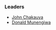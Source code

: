 ### Leaders

* [John Chakauya](mailto:john.chakauya@owasp.org)
* [Donald Munengiwa](mailto:donald.munengiwa@owasp.org)
